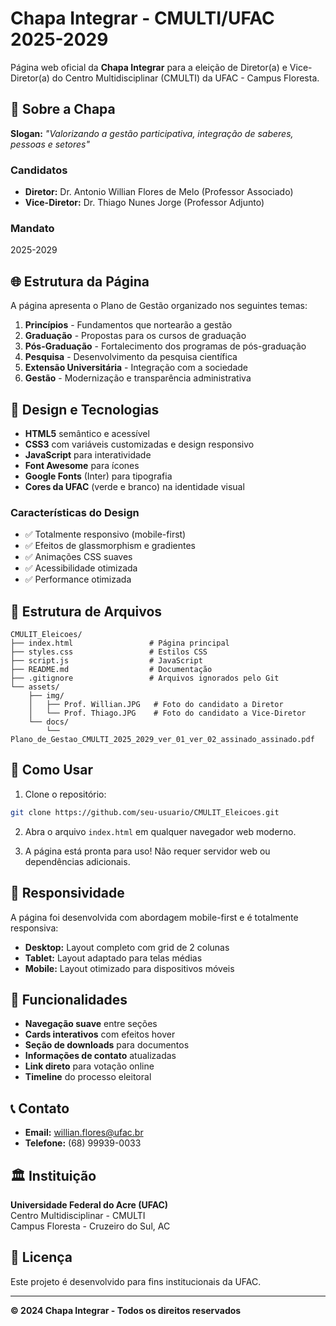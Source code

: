 # Chapa Integrar - CMULTI/UFAC 2025-2029

Página web oficial da **Chapa Integrar** para a eleição de Diretor(a) e Vice-Diretor(a) do Centro Multidisciplinar (CMULTI) da UFAC - Campus Floresta.

## 🎯 Sobre a Chapa

**Slogan:** *"Valorizando a gestão participativa, integração de saberes, pessoas e setores"*

### Candidatos
- **Diretor:** Dr. Antonio Willian Flores de Melo (Professor Associado)
- **Vice-Diretor:** Dr. Thiago Nunes Jorge (Professor Adjunto)

### Mandato
2025-2029

## 🌐 Estrutura da Página

A página apresenta o Plano de Gestão organizado nos seguintes temas:

1. **Princípios** - Fundamentos que nortearão a gestão
2. **Graduação** - Propostas para os cursos de graduação
3. **Pós-Graduação** - Fortalecimento dos programas de pós-graduação
4. **Pesquisa** - Desenvolvimento da pesquisa científica
5. **Extensão Universitária** - Integração com a sociedade
6. **Gestão** - Modernização e transparência administrativa

## 🎨 Design e Tecnologias

- **HTML5** semântico e acessível
- **CSS3** com variáveis customizadas e design responsivo
- **JavaScript** para interatividade
- **Font Awesome** para ícones
- **Google Fonts** (Inter) para tipografia
- **Cores da UFAC** (verde e branco) na identidade visual

### Características do Design
- ✅ Totalmente responsivo (mobile-first)
- ✅ Efeitos de glassmorphism e gradientes
- ✅ Animações CSS suaves
- ✅ Acessibilidade otimizada
- ✅ Performance otimizada

## 📁 Estrutura de Arquivos

```
CMULIT_Eleicoes/
├── index.html                 # Página principal
├── styles.css                 # Estilos CSS
├── script.js                  # JavaScript
├── README.md                  # Documentação
├── .gitignore                 # Arquivos ignorados pelo Git
└── assets/
    ├── img/
    │   ├── Prof. Willian.JPG   # Foto do candidato a Diretor
    │   └── Prof. Thiago.JPG    # Foto do candidato a Vice-Diretor
    └── docs/
        └── Plano_de_Gestao_CMULTI_2025_2029_ver_01_ver_02_assinado_assinado.pdf
```

## 🚀 Como Usar

1. Clone o repositório:
```bash
git clone https://github.com/seu-usuario/CMULIT_Eleicoes.git
```

2. Abra o arquivo `index.html` em qualquer navegador web moderno.

3. A página está pronta para uso! Não requer servidor web ou dependências adicionais.

## 📱 Responsividade

A página foi desenvolvida com abordagem mobile-first e é totalmente responsiva:

- **Desktop:** Layout completo com grid de 2 colunas
- **Tablet:** Layout adaptado para telas médias
- **Mobile:** Layout otimizado para dispositivos móveis

## 🎯 Funcionalidades

- **Navegação suave** entre seções
- **Cards interativos** com efeitos hover
- **Seção de downloads** para documentos
- **Informações de contato** atualizadas
- **Link direto** para votação online
- **Timeline** do processo eleitoral

## 📞 Contato

- **Email:** willian.flores@ufac.br
- **Telefone:** (68) 99939-0033

## 🏛️ Instituição

**Universidade Federal do Acre (UFAC)**  
Centro Multidisciplinar - CMULTI  
Campus Floresta - Cruzeiro do Sul, AC

## 📄 Licença

Este projeto é desenvolvido para fins institucionais da UFAC.

---

**© 2024 Chapa Integrar - Todos os direitos reservados** 
